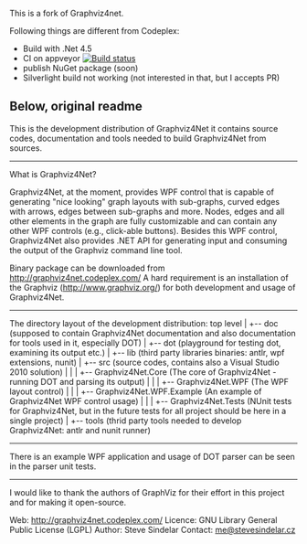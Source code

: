 ﻿This is a fork of Graphviz4net.

Following things are different from Codeplex:
* Build with .Net 4.5
* CI on appveyor [![Build status](https://ci.appveyor.com/api/projects/status/5enovot8rf7v8y7i?svg=true)](https://ci.appveyor.com/project/tomap/graphviz4net)
* publish NuGet package (soon)
* Silverlight build not working (not interested in that, but I accepts PR)

Below, original readme
-------------------------------------------

This is the development distribution of Graphviz4Net it contains source codes, 
documentation and tools needed to build Graphviz4Net from sources.

-------------------------------------------
What is Graphviz4Net?

Graphviz4Net, at the moment, provides WPF control that is capable of 
generating "nice looking" graph layouts with sub-graphs, curved edges 
with arrows, edges between sub-graphs and more. 
Nodes, edges and all other elements in the graph are fully customizable and 
can contain any other WPF controls (e.g., click-able buttons). 
Besides this WPF control, Graphviz4Net also provides .NET API for 
generating input and consuming the output of the Graphviz command line tool. 
	
Binary package can be downloaded from http://graphviz4net.codeplex.com/
A hard requirement is an installation of the Graphviz (http://www.graphviz.org/) 
for both development and usage of Graphviz4Net.


-------------------------------------------
The directory layout of the development distribution:
top level
  |
  +-- doc (supposed to contain Graphviz4Net documentation and also documentation for tools used in it, especially DOT)
  |
  +-- dot (playground for testing dot, examining its output etc.)
  |
  +-- lib (third party libraries binaries: antlr, wpf extensions, nunit)
  |
  +-- src (source codes, contains also a Visual Studio 2010 solution)
  |    |
  |    +-- Graphviz4Net.Core (The core of Graphviz4Net - running DOT and parsing its output)
  |    |
  |    +-- Graphviz4Net.WPF (The WPF layout control)
  |    |
  |    +-- Graphviz4Net.WPF.Example (An example of Graphviz4Net WPF control usage)
  |    |
  |    +-- Graphviz4Net.Tests (NUnit tests for Graphviz4Net, but in the future tests for all project should be here in a single project)
  |
  +-- tools (thrid party tools needed to develop Graphviz4Net: antlr and nunit runner)

-------------------------------------------
There is an example WPF application and usage of DOT parser 
can be seen in the parser unit tests.

-------------------------------------------
I would like to thank the authors of GraphViz for their effort in 
this project and for making it open-source.

Web: http://graphviz4net.codeplex.com/
Licence: GNU Library General Public License (LGPL) 
Author: Steve Sindelar
Contact: me@stevesindelar.cz

